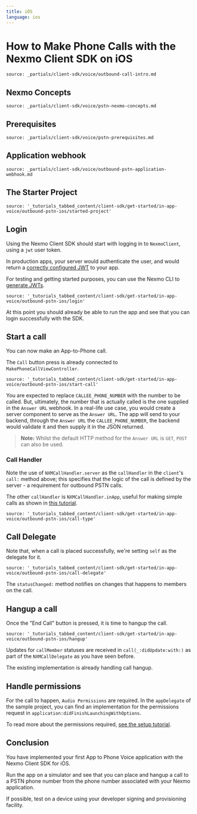 ```yaml
---
title: iOS
language: ios
---
```


# How to Make Phone Calls with the Nexmo Client SDK on iOS

```partial
source: _partials/client-sdk/voice/outbound-call-intro.md
```

## Nexmo Concepts

```partial
source: _partials/client-sdk/voice/pstn-nexmo-concepts.md
```

## Prerequisites

```partial
source: _partials/client-sdk/voice/pstn-prerequisites.md
```

## Application webhook

```partial
source: _partials/client-sdk/voice/outbound-pstn-application-webhook.md
```

## The Starter Project

```tabbed_content
source: '_tutorials_tabbed_content/client-sdk/get-started/in-app-voice/outbound-pstn-ios/started-project'
```

## Login

Using the Nexmo Client SDK should start with logging in to `NexmoClient`, using a `jwt` user token.

In production apps, your server would authenticate the user, and would return a [correctly configured JWT](/client-sdk/concepts/jwt-acl) to your app.

For testing and getting started purposes, you can use the Nexmo CLI to [generate JWTs](/tutorials/client-sdk-generate-test-credentials).

```tabbed_content
source: '_tutorials_tabbed_content/client-sdk/get-started/in-app-voice/outbound-pstn-ios/login'
```

At this point you should already be able to run the app and see that you can login successfully with the SDK.

## Start a call

You can now make an App-to-Phone call.

The `Call` button press is already connected to `MakePhoneCallViewController`.

```tabbed_content
source: '_tutorials_tabbed_content/client-sdk/get-started/in-app-voice/outbound-pstn-ios/start-call'
```

You are expected to replace `CALLEE_PHONE_NUMBER` with the number to be called. But, ultimately, the number that is actually called is the one supplied in the `Answer URL` webhook. In a real-life use case, you would create a server component to serve as the `Answer URL`. The app will send to your backend, through the `Answer URL` the `CALLEE_PHONE_NUMBER`, the backend would validate it and then supply it in the JSON returned.

> **Note:** Whilst the default HTTP method for the `Answer URL` is `GET`, `POST` can also be used.

### Call Handler

Note the use of `NXMCallHandler.server` as the `callHandler` in the `client`'s `call:` method above; this specifies that the logic of the call is defined by the server - a requirement for outbound PSTN calls.

 The other `callHandler` is `NXMCallHandler.inApp`, useful for making simple calls as shown in [this tutorial](/tutorials/client-sdk-ios-in-app-calling).

```tabbed_content
source: '_tutorials_tabbed_content/client-sdk/get-started/in-app-voice/outbound-pstn-ios/call-type'
```

## Call Delegate

Note that, when a call is placed successfully, we're setting `self` as the delegate for it.

```tabbed_content
source: '_tutorials_tabbed_content/client-sdk/get-started/in-app-voice/outbound-pstn-ios/call-delegate'
```

The `statusChanged:` method notifies on changes that happens to members on the call.  

## Hangup a call

Once the "End Call" button is pressed, it is time to hangup the call.

```tabbed_content
source: '_tutorials_tabbed_content/client-sdk/get-started/in-app-voice/outbound-pstn-ios/hangup'
```

Updates for `callMember` statuses are received in `call(_:didUpdate:with:)` as part of the `NXMCallDelegate` as you have seen before.  

The existing implementation is already handling call hangup.


## Handle permissions

For the call to happen, `Audio Permissions` are required. In the `appDelegate` of the sample project, you can find an implementation for the permissions request in `application:didFinishLaunchingWithOptions`.  

To read more about the permissions required, [see the setup tutorial](/tutorials/client-sdk-ios-add-sdk-to-your-app#add-permissions).


## Conclusion

You have implemented your first App to Phone Voice application with the Nexmo Client SDK for iOS.

Run the app on a simulator and see that you can place and hangup a call to a PSTN phone number from the phone number associated with your Nexmo application.

If possible, test on a device using your developer signing and provisioning facility.
